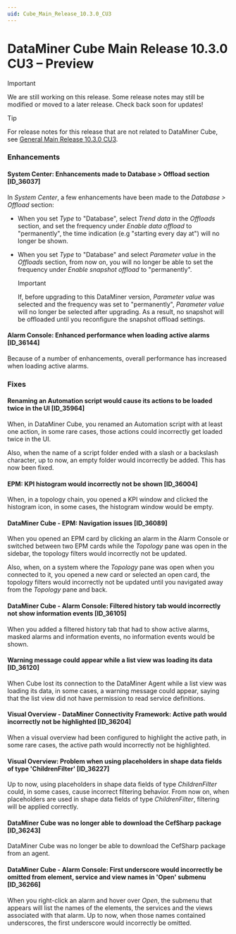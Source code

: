 ```yaml
---
uid: Cube_Main_Release_10.3.0_CU3
---
```


# DataMiner Cube Main Release 10.3.0 CU3 – Preview

> [!IMPORTANT]
> We are still working on this release. Some release notes may still be modified or moved to a later release. Check back soon for updates!

> [!TIP]
> For release notes for this release that are not related to DataMiner Cube, see [General Main Release 10.3.0 CU3](xref:General_Main_Release_10.3.0_CU3).

### Enhancements

#### System Center: Enhancements made to Database > Offload section [ID_36037]

<!-- MR 10.2.0 [CU15]/10.3.0 [CU3] - FR 10.3.6 -->

In *System Center*, a few enhancements have been made to the *Database > Offload* section:

- When you set *Type* to "Database", select *Trend data* in the *Offloads* section, and set the frequency under *Enable data offload* to "permanently", the time indication (e.g "starting every day at") will no longer be shown.

- When you set *Type* to "Database" and select *Parameter value* in the *Offloads* section, from now on, you will no longer be able to set the frequency under *Enable snapshot offload* to "permanently".

  > [!IMPORTANT]
  > If, before upgrading to this DataMiner version, *Parameter value* was selected and the frequency was set to "permanently", *Parameter value* will no longer be selected after upgrading. As a result, no snapshot will be offloaded until you reconfigure the snapshot offload settings.

#### Alarm Console: Enhanced performance when loading active alarms [ID_36144]

<!-- MR 10.3.0 [CU3] - FR 10.3.6 -->

Because of a number of enhancements, overall performance has increased when loading active alarms.

### Fixes

#### Renaming an Automation script would cause its actions to be loaded twice in the UI [ID_35964]

<!-- MR 10.3.0 [CU3] - FR 10.3.6 -->

When, in DataMiner Cube, you renamed an Automation script with at least one action, in some rare cases, those actions could incorrectly get loaded twice in the UI.

Also, when the name of a script folder ended with a slash or a backslash character, up to now, an empty folder would incorrectly be added. This has now been fixed.

#### EPM: KPI histogram would incorrectly not be shown [ID_36004]

<!-- MR 10.2.0 [CU15]/10.3.0 [CU3] - FR 10.3.6 -->

When, in a topology chain, you opened a KPI window and clicked the histogram icon, in some cases, the histogram window would be empty.

#### DataMiner Cube - EPM: Navigation issues [ID_36089]

<!-- MR 10.2.0 [CU15]/10.3.0 [CU3] - FR 10.3.6 -->

When you opened an EPM card by clicking an alarm in the Alarm Console or switched between two EPM cards while the *Topology* pane was open in the sidebar, the topology filters would incorrectly not be updated.

Also, when, on a system where the *Topology* pane was open when you connected to it, you opened a new card or selected an open card, the topology filters would incorrectly not be updated until you navigated away from the *Topology* pane and back.

#### DataMiner Cube - Alarm Console: Filtered history tab would incorrectly not show information events [ID_36105]

<!-- MR 10.2.0 [CU15]/10.3.0 [CU3] - FR 10.3.6 -->

When you added a filtered history tab that had to show active alarms, masked alarms and information events, no information events would be shown.

#### Warning message could appear while a list view was loading its data [ID_36120]

<!-- MR 10.3.0 [CU3] - FR 10.3.6 -->

When Cube lost its connection to the DataMiner Agent while a list view was loading its data, in some cases, a warning message could appear, saying that the list view did not have permission to read service definitions.

#### Visual Overview - DataMiner Connectivity Framework: Active path would incorrectly not be highlighted [ID_36204]

<!-- MR 10.2.0 [CU15]/10.3.0 [CU3] - FR 10.3.6 -->

When a visual overview had been configured to highlight the active path, in some rare cases, the active path would incorrectly not be highlighted.

#### Visual Overview: Problem when using placeholders in shape data fields of type 'ChildrenFilter' [ID_36227]

<!-- MR 10.2.0 [CU15]/10.3.0 [CU3] - FR 10.3.6 -->

Up to now, using placeholders in shape data fields of type *ChildrenFilter* could, in some cases, cause incorrect filtering behavior. From now on, when placeholders are used in shape data fields of type *ChildrenFilter*, filtering will be applied correctly.

#### DataMiner Cube was no longer able to download the CefSharp package [ID_36243]

<!-- MR 10.3.0 [CU3] - FR 10.3.6 -->

DataMiner Cube was no longer be able to download the CefSharp package from an agent.

#### DataMiner Cube - Alarm Console: First underscore would incorrectly be omitted from element, service and view names in 'Open' submenu [ID_36266]

<!-- MR 10.2.0 [CU15]/10.3.0 [CU3] - FR 10.3.6 -->

When you right-click an alarm and hover over *Open*, the submenu that appears will list the names of the elements, the services and the views associated with that alarm. Up to now, when those names contained underscores, the first underscore would incorrectly be omitted.
